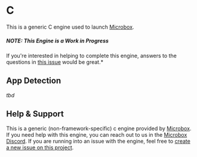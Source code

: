 # C

This is a generic C engine used to launch [Microbox](http://microbox.cloud).

##### NOTE: This Engine is a Work in Progress
If you're interested in helping to complete this engine, answers to the questions in [this issue](https://github.com/mu-box/microbox-engine-c/issues/1) would be great.*

## App Detection
*tbd*

## Help & Support
This is a generic (non-framework-specific) c engine provided by [Microbox](http://microbox.cloud). If you need help with this engine, you can reach out to us in the [Microbox Discord](https://discord.gg/MCDdHfy). If you are running into an issue with the engine, feel free to [create a new issue on this project](https://github.com/mu-box/microbox-engine-c/issues/new).
